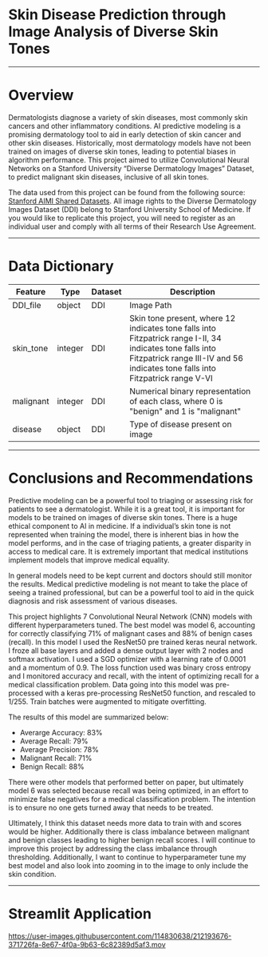 # Skin Disease Prediction through Image Analysis of Diverse Skin Tones
---
# Overview 
Dermatologists diagnose a variety of skin diseases, most commonly skin cancers and other inflammatory conditions. AI predictive modeling is a promising dermatology tool to aid in early detection of skin cancer and other skin diseases. Historically, most dermatology models have not been trained on images of diverse skin tones, leading to potential biases in algorithm performance. This project aimed to utilize Convolutional Neural Networks on a Stanford University “Diverse Dermatology Images” Dataset, to predict malignant skin diseases, inclusive of all skin tones. 

The data used from this project can be found from the following source: [Stanford AIMI Shared Datasets](https://stanfordaimi.azurewebsites.net/datasets/35866158-8196-48d8-87bf-50dca81df965). All image rights to the Diverse Dermatology Images Dataset (DDI) belong to Stanford University School of Medicine. If you would like to replicate this project, you will need to register as an individual user and comply with all terms of their Research Use Agreement. 

---
# Data Dictionary 
|Feature|Type|Dataset|Description|
|---|---|---|---|
|DDI_file|object|DDI|Image Path|
|skin_tone|integer|DDI|Skin tone present, where 12 indicates tone falls into Fitzpatrick range I-II, 34 indicates tone falls into Fitzpatrick range III-IV and 56 indicates tone falls into Fitzpatrick range V-VI|
|malignant|integer|DDI|Numerical binary representation of each class, where 0 is "benign" and 1 is "malignant"|
|disease|object|DDI|Type of disease present on image|

---
# Conclusions and Recommendations 
Predictive modeling can be a powerful tool to triaging or assessing risk for patients to see a dermatologist. While it is a great tool, it is important for models to be trained on images of diverse skin tones. There is a huge ethical component to AI in medicine. If a individual’s skin tone is not represented when training the model, there is inherent bias in how the model performs, and in the case of triaging patients, a greater disparity in access to medical care. It is extremely important that medical institutions implement models that improve medical equality.

In general models need to be kept current and doctors should still monitor the results. Medical predictive modeling is not meant to take the place of seeing a trained professional, but can be a powerful tool to aid in the quick diagnosis and risk assessment of various diseases.

This project highlights 7 Convolutional Neural Network (CNN) models with different hyperparameters tuned. The best model was model 6, accounting for correctly classifying 71% of malignant cases and 88% of benign cases (recall). In this model I used the ResNet50 pre trained keras neural network. I froze all base layers and added a dense output layer with 2 nodes and softmax activation. I used a SGD optimizer with a learning rate of 0.0001 and a momentum of 0.9. The loss function used was binary cross entropy and I monitored accuracy and recall, with the intent of optimizing recall for a medical classification problem. Data going into this model was pre-processed with a keras pre-processing ResNet50 function, and rescaled to 1/255. Train batches were augmented to mitigate overfitting.

The results of this model are summarized below:

- Averarge Accuracy: 83%
- Average Recall: 79%
- Average Precision: 78%
- Malignant Recall: 71%
- Benign Recall: 88%

There were other models that performed better on paper, but ultimately model 6 was selected because recall was being optimized, in an effort to minimize false negatives for a medical classification problem. The intention is to ensure no one gets turned away that needs to be treated.

Ultimately, I think this dataset needs more data to train with and scores would be higher. Additionally there is class imbalance between malignant and benign classes leading to higher benign recall scores. I will continue to improve this project by addressing the class imbalance through thresholding. Additionally, I want to continue to hyperparameter tune my best model and also look into zooming in to the image to only include the skin condition.

---
# Streamlit Application

https://user-images.githubusercontent.com/114830638/212193676-371726fa-8e67-4f0a-9b63-6c82389d5af3.mov

